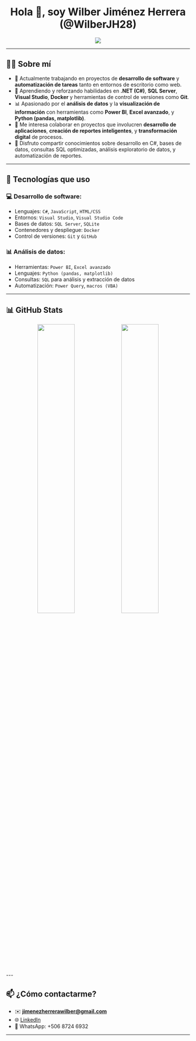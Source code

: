 <h1 align="center">Hola 👋, soy Wilber Jiménez Herrera (@WilberJH28)</h1>

<p align="center">
  <img src="https://readme-typing-svg.demolab.com/?lines=Desarrollador+de+software;Apasionado+por+el+análisis+de+datos+y+la+automatización;Estudiante+de+Ingeniería+Informática&center=true&width=500&height=25" />
</p>

---

## 👨‍💻 Sobre mí

- 🔭 Actualmente trabajando en proyectos de **desarrollo de software** y **automatización de tareas** tanto en entornos de escritorio como web.
- 🌱 Aprendiendo y reforzando habilidades en **.NET (C#)**, **SQL Server**, **Visual Studio**, **Docker** y herramientas de control de versiones como **Git**.
- 📊 Apasionado por el **análisis de datos** y la **visualización de información** con herramientas como **Power BI**, **Excel avanzado**, y **Python (pandas, matplotlib)**.
- 🤝 Me interesa colaborar en proyectos que involucren **desarrollo de aplicaciones**, **creación de reportes inteligentes**, y **transformación digital** de procesos.
- 💬 Disfruto compartir conocimientos sobre desarrollo en C#, bases de datos, consultas SQL optimizadas, análisis exploratorio de datos, y automatización de reportes.

---

## 🔧 Tecnologías que uso

### 💻 Desarrollo de software:
- Lenguajes: `C#`, `JavaScript`, `HTML/CSS`
- Entornos: `Visual Studio`, `Visual Studio Code`
- Bases de datos: `SQL Server`, `SQLite`
- Contenedores y despliegue: `Docker`
- Control de versiones: `Git` y `GitHub`

### 📊 Análisis de datos:
- Herramientas: `Power BI`, `Excel avanzado`
- Lenguajes: `Python (pandas, matplotlib)`
- Consultas: `SQL` para análisis y extracción de datos
- Automatización: `Power Query`, `macros (VBA)`

---

## 📊 GitHub Stats

<p align="center">
  <img src="https://github-readme-stats.vercel.app/api?username=WilberJH28&show_icons=true&theme=radical" width="45%" />
  <img src="https://github-readme-stats.vercel.app/api/top-langs/?username=WilberJH28&layout=compact&theme=radical" width="45%" />
</p>
---

## 📫 ¿Cómo contactarme?

- ✉️ **jimenezherrerawilber@gmail.com**
- 🌐 [LinkedIn](https://www.linkedin.com/in/wilber-jimenez-7a61251bb?lipi=urn%3Ali%3Apage%3Ad_flagship3_profile_view_base_contact_details%3BISp4jWj1Q7aEAPnWUXfLKg%3D%3D)
- 📱 WhatsApp: +506 8724 6932

---


